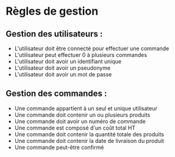 # Règles de gestion

## Gestion des utilisateurs :

- L'utilisateur doit être connecté pour effectuer une commande
- L'utilisateur peut effectuer 0 à plusieurs commandes
- L'utilisateur doit avoir un identifiant unique
- L'utilisateur doit avoir un pseudonyme
- L'utilisateur doit avoir un mot de passe

## Gestion des commandes :

- Une commande appartient à un seul et unique utilisateur
- Une commande doit contenir un ou plusieurs produits
- Une commande doit avoir un numéro de commande
- Une commande est composé d'un coût total HT
- Une commande doit contenir la quantité totale des produits
- Une commande doit contenir la date de livraison du produit
- Une commande peut-être confirmé

